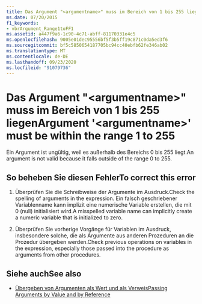```yaml
---
title: Das Argument "<argumentname>" muss im Bereich von 1 bis 255 liegen
ms.date: 07/20/2015
f1_keywords:
- vbrArgument_Range1toFF1
ms.assetid: a447f9a6-1c90-4c71-abff-81170331e4c5
ms.openlocfilehash: 9005e01dec95556bf5f3b5ff19c871c0da5ed3f6
ms.sourcegitcommit: bf5c5850654187705bc94cc40ebfb62fe346ab02
ms.translationtype: MT
ms.contentlocale: de-DE
ms.lasthandoff: 09/23/2020
ms.locfileid: "91079736"
---
```

# <a name="argument-argumentname-must-be-within-the-range-1-to-255"></a><span data-ttu-id="93614-102">Das Argument "\<argumentname>" muss im Bereich von 1 bis 255 liegen</span><span class="sxs-lookup"><span data-stu-id="93614-102">Argument '\<argumentname>' must be within the range 1 to 255</span></span>

<span data-ttu-id="93614-103">Ein Argument ist ungültig, weil es außerhalb des Bereichs 0 bis 255 liegt.</span><span class="sxs-lookup"><span data-stu-id="93614-103">An argument is not valid because it falls outside of the range 0 to 255.</span></span>  
  
## <a name="to-correct-this-error"></a><span data-ttu-id="93614-104">So beheben Sie diesen Fehler</span><span class="sxs-lookup"><span data-stu-id="93614-104">To correct this error</span></span>  
  
1. <span data-ttu-id="93614-105">Überprüfen Sie die Schreibweise der Argumente im Ausdruck.</span><span class="sxs-lookup"><span data-stu-id="93614-105">Check the spelling of arguments in the expression.</span></span> <span data-ttu-id="93614-106">Ein falsch geschriebener Variablenname kann implizit eine numerische Variable erstellen, die mit 0 (null) initialisiert wird.</span><span class="sxs-lookup"><span data-stu-id="93614-106">A misspelled variable name can implicitly create a numeric variable that is initialized to zero.</span></span>  
  
2. <span data-ttu-id="93614-107">Überprüfen Sie vorherige Vorgänge für Variablen im Ausdruck, insbesondere solche, die als Argumente aus anderen Prozeduren an die Prozedur übergeben werden.</span><span class="sxs-lookup"><span data-stu-id="93614-107">Check previous operations on variables in the expression, especially those passed into the procedure as arguments from other procedures.</span></span>  
  
## <a name="see-also"></a><span data-ttu-id="93614-108">Siehe auch</span><span class="sxs-lookup"><span data-stu-id="93614-108">See also</span></span>

- [<span data-ttu-id="93614-109">Übergeben von Argumenten als Wert und als Verweis</span><span class="sxs-lookup"><span data-stu-id="93614-109">Passing Arguments by Value and by Reference</span></span>](../programming-guide/language-features/procedures/passing-arguments-by-value-and-by-reference.md)
